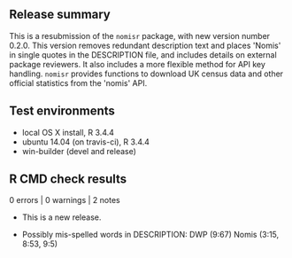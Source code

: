 
## Release summary

This is a resubmission of the `nomisr` package, with new version number 0.2.0. 
This version removes redundant description text and places 'Nomis' in 
single quotes in the DESCRIPTION file, and includes details on external 
package reviewers. It also includes a more flexible method for API key 
handling. `nomisr` provides functions to download UK census  data and other 
official  statistics from the 'nomis' API.

## Test environments
* local OS X install, R 3.4.4
* ubuntu 14.04 (on travis-ci), R 3.4.4
* win-builder (devel and release)

## R CMD check results

0 errors | 0 warnings | 2 notes

* This is a new release.

* Possibly mis-spelled words in DESCRIPTION:
    DWP (9:67)
    Nomis (3:15, 8:53, 9:5)
